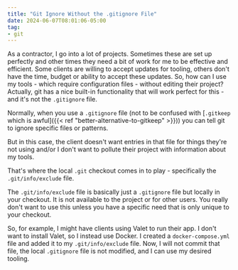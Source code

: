 ```yaml
---
title: "Git Ignore Without the .gitignore File"
date: 2024-06-07T08:01:06-05:00
tag:
- git
---
```

As a contractor, I go into a lot of projects. Sometimes these are set up perfectly and other times they need a bit of work for me to be effective and efficient. Some clients are willing to accept updates for tooling, others don't have the time, budget or ability to accept these updates. So, how can I use my tools - which require configuration files - without editing their project? Actually, git has a nice built-in functionality that will work perfect for this - and it's not the `.gitignore` file.

<!--more-->

Normally, when you use a `.gitignore` file (not to be confused with [`.gitkeep` which is awful]({{< ref "better-alternative-to-gitkeep" >}})) you can tell git to ignore specific files or patterns. 

But in this case, the client doesn't want entries in that file for things they're not using and/or I don't want to pollute their project with information about my tools.

That's where the local `.git` checkout comes in to play - specifically the `.git/info/exclude` file.

The `.git/info/exclude` file is basically just a `.gitignore` file but locally in your checkout. It is not available to the project or for other users. You really don't want to use this unless you have a specific need that is only unique to your checkout.

So, for example, I might have clients using Valet to run their app. I don't want to install Valet, so I instead use Docker. I created a `docker-compose.yml` file and added it to my `.git/info/exclude` file. Now, I will not commit that file, the local `.gitignore` file is not modified, and I can use my desired tooling.
